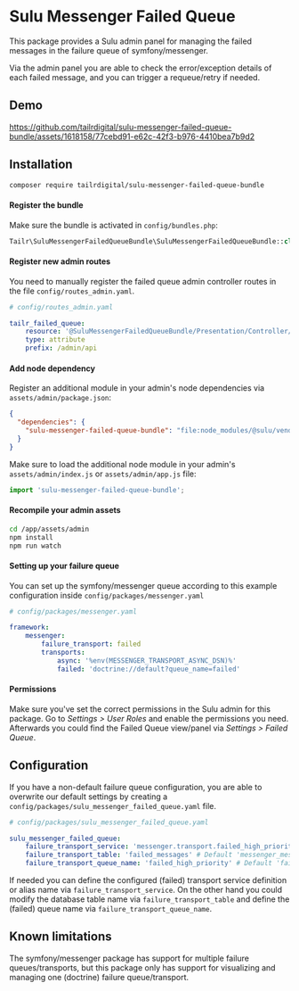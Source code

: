# Sulu Messenger Failed Queue

This package provides a Sulu admin panel for managing the failed messages in the failure queue of symfony/messenger. 

Via the admin panel you are able to check the error/exception details of each failed message, and you can trigger a requeue/retry if needed. 

## Demo

https://github.com/tailrdigital/sulu-messenger-failed-queue-bundle/assets/1618158/77cebd91-e62c-42f3-b976-4410bea7b9d2


## Installation

```sh
composer require tailrdigital/sulu-messenger-failed-queue-bundle
```

#### Register the bundle
Make sure the bundle is activated in `config/bundles.php`:

```php
Tailr\SuluMessengerFailedQueueBundle\SuluMessengerFailedQueueBundle::class => ['all' => true]
```

#### Register new admin routes

You need to manually register the failed queue admin controller routes in the file `config/routes_admin.yaml`.

```yaml
# config/routes_admin.yaml

tailr_failed_queue:
    resource: '@SuluMessengerFailedQueueBundle/Presentation/Controller/Admin'
    type: attribute
    prefix: /admin/api
```

#### Add node dependency

Register an additional module in your admin's node dependencies via `assets/admin/package.json`: 

```json
{
  "dependencies": {
    "sulu-messenger-failed-queue-bundle": "file:node_modules/@sulu/vendor/tailrdigital/sulu-messenger-failed-queue-bundle/assets/admin"
  }  
}
```

Make sure to load the additional node module in your admin's `assets/admin/index.js` or `assets/admin/app.js` file:

```js
import 'sulu-messenger-failed-queue-bundle';
```

#### Recompile your admin assets

```sh
cd /app/assets/admin
npm install
npm run watch
```

#### Setting up your failure queue

You can set up the symfony/messenger queue according to this example configuration inside `config/packages/messenger.yaml`

```yaml
# config/packages/messenger.yaml

framework:
    messenger:
        failure_transport: failed
        transports:
            async: '%env(MESSENGER_TRANSPORT_ASYNC_DSN)%'
            failed: 'doctrine://default?queue_name=failed'
```

#### Permissions
Make sure you've set the correct permissions in the Sulu admin for this package. Go to _Settings > User Roles_ and enable the permissions you need. Afterwards you could find the Failed Queue view/panel via _Settings > Failed Queue_. 

## Configuration

If you have a non-default failure queue configuration, you are able to overwrite our default settings by creating a `config/packages/sulu_messenger_failed_queue.yaml` file.

```yaml
# config/packages/sulu_messenger_failed_queue.yaml

sulu_messenger_failed_queue:
    failure_transport_service: 'messenger.transport.failed_high_priority' # Default 'messenger.transport.failed'
    failure_transport_table: 'failed_messages' # Default 'messenger_messages'
    failure_transport_queue_name: 'failed_high_priority' # Default 'failed'
```

If needed you can define the configured (failed) transport service definition or alias name via `failure_transport_service`. 
On the other hand you could modify the database table name via `failure_transport_table` and define the (failed) queue name via `failure_transport_queue_name`. 

## Known limitations

The symfony/messenger package has support for multiple failure queues/transports, but this package only has support for visualizing and managing one (doctrine) failure queue/transport.
